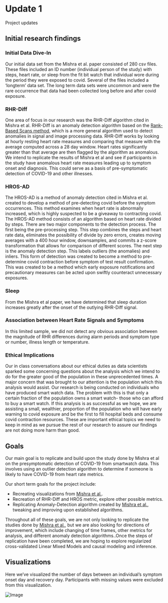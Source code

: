 # Update 1
Project updates

## Initial research findings

### Initial Data Dive-In 
Our initial data set from the Mishra et al. paper consisted of 280 csv files. These files included an ID number (individual person of the study) with steps, heart rate, or sleep from the fit bit watch that individual wore during the period they were exposed to covid. Several of the files included a ‘longterm’ data set. The long term data sets were uncommon and were the rare occurrence that data had been collected long before and after covid exposure. 

### RHR-Diff
One area of focus in our research was the RHR-Diff algorithm cited in Mishra et al. RHR-Diff is an anomaly detection algorithm based on the [Rank-Based Scans method](https://www.tandfonline.com/doi/abs/10.1080/01621459.2017.1286240?journalCode=uasa20), which is a more general algorithm used to detect anomalies in signal and image processing data. RHR-Diff works by looking at hourly resting heart rate measures and comparing that measure with the average computed across a 28 day window. Heart rates significantly greater than that average are then flagged by the algorithm as anomalous. We intend to replicate the results of Mishra et al and see if participants in the study have anomalous heart rate measures leading up to symptom onset and diagnosis. This could serve as a basis of pre-symptomatic detection of COVID-19 and other illnesses.

### HROS-AD

The HROS-AD is a method of anomaly detection cited in Mishra et al. created to develop a method of pre-detecting covid before the symptom occurrences. This method examines when heart rate is abnormally increased, which is highly suspected to be a giveaway to contracting covid. The HROS-AD method consists of an algorithm based on heart rate divided by steps. There are two major components to the detection process. The first being the pre-processing step.  This step combines the steps and heart rate data, eliminates the possibility of divide by zero errors, creates moving averages with a 400 hour window, downsamples, and commits a z-score transformation that allows for comparison of different scores. The next step is the anomaly detection step. This labels outliers (the anomalies) and inliers. This form of detection was created to become a method to pre-determine covid contraction before symptom of test result confirmation. This was created to be a method which early exposure notifications and precautionary measures can be acted upon swiftly counteract unnecessary exposures. 

### Sleep
From the Mishra et al paper, we have determined that sleep duration increases greatly after the onset of the outlying RHR-Diff signal.

### Association between Heart Rate Signals and Symptoms
In this limited sample, we did not detect any obvious association between the magnitude of RHR differences during alarm periods and symptom type or number, illness length or temperature.


### Ethical Implications 
Our in class conversations about our ethical duties as data scientists sparked some concerning questions about the analysis which we intend to do for the greater good of the population in these unprecedented times. A major concern that was brought to our attention is the population which this analysis would assist. Our research is being conducted on individuals who have produced smart watch data. The problem with this is that only a certain fraction of the population owns a smart watch- those who can afford to buy a smart watch. If this analysis is as successful as we hope, we are assisting a small, wealthier, proportion of the population who will have early warning to covid exposure and be the first to fill hospital beds and consume covid contraction resources. These are important ethical topics we need to keep in mind as we pursue the rest of our research to assure our findings are not doing more harm than good. 

## Goals 

Our main goal is to replicate and build upon the study done by Mishra et al on the presymptomatic detection of COVID-19 from smartwatch data. This involves using an outlier detection algorithm to determine if someone is likely to have COVID-19 from heart rate metrics.

Our short term goals for the project include:

* Recreating visualizations from [Mishra et al.](https://www.nature.com/articles/s41551-020-00640-6).
* Recreation of RHR-Diff and HROS metric, explore other possible metrics. 
* Replicating Anomaly-Detection algorithm created by [Mishra et al.](https://www.nature.com/articles/s41551-020-00640-6), tweaking and improving upon established algorithms. 

Throughout all of these goals, we are not only looking to replicate the studies done by [Mishra et al.](https://www.nature.com/articles/s41551-020-00640-6), but we are also looking for directions of improvement, which include changing of time frames, other metrics for analysis, and different anomaly detection algorithms..Once the steps of replication have been completed, we are hoping to explore regularized cross-validated Linear Mixed Models and causal modeling and inference.


## Visualizations
Here we’ve visualized the number of days between an individual’s symptom onset day and recovery day. Participants with missing values were excluded from this visualization.

![Image](symptom_date_aligned.png)

